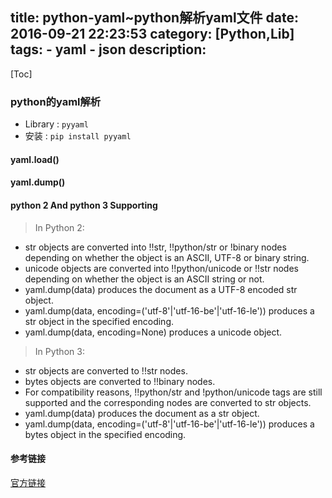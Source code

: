 title: python-yaml~python解析yaml文件
date: 2016-09-21 22:23:53
category: [Python,Lib]
tags:
    - yaml
    - json
description:
----
[Toc]

### python的yaml解析

* Library : `pyyaml`
* 安装 : `pip install pyyaml`

#### yaml.load()



#### yaml.dump()

#### python 2 And python 3 Supporting

> In Python 2:
> 
* str objects are converted into !!str, !!python/str or !binary nodes depending on whether the object is an ASCII, UTF-8 or binary string.
* unicode objects are converted into !!python/unicode or !!str nodes depending on whether the object is an ASCII string or not.
* yaml.dump(data) produces the document as a UTF-8 encoded str object.
* yaml.dump(data, encoding=('utf-8'|'utf-16-be'|'utf-16-le')) produces a str object in the specified encoding.
* yaml.dump(data, encoding=None) produces a unicode object.

>In Python 3:
>
* str objects are converted to !!str nodes.
* bytes objects are converted to !!binary nodes.
* For compatibility reasons, !!python/str and !python/unicode tags are still supported and the corresponding nodes are converted to str objects.
* yaml.dump(data) produces the document as a str object.
* yaml.dump(data, encoding=('utf-8'|'utf-16-be'|'utf-16-le')) produces a bytes object in the specified encoding.

#### 参考链接

[官方链接](http://pyyaml.org/wiki/PyYAMLDocumentation)

